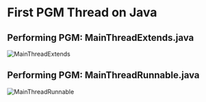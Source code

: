 # First PGM Thread on Java

## Performing PGM: MainThreadExtends.java
![MainThreadExtends](/assets/MainThreadExtends.png)

## Performing PGM: MainThreadRunnable.java
![MainThreadRunnable](/assets/MainThreadRunnable.png)

